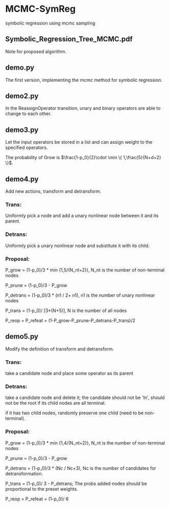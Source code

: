 # MCMC-SymReg
symbolic regression using mcmc sampling

## Symbolic_Regression_Tree_MCMC.pdf
Note for proposed algorithm.

## demo.py
The first version, implementing the mcmc method for symbolic regression.

## demo2.py
In the ReassignOperator transition, unary and binary operators are able to change to each other.

## demo3.py
Let the input operators be stored in a list and can assign weight to the specified operators.

The probability of Grow is $\frac{1-p_0}{2}\cdot \min \{ 1,\frac{5}{N+d+2} \}$.

## demo4.py
Add new actions, transform and detransform.

### Trans: 
Uniformly pick a node and add a unary nonlinear node between it and its parent.
### Detrans: 
Uniformly pick a unary nonlinear node and substitute it with its child.
### Proposal:
P_grow = (1-p_0)/3 * min {1,5/(N_nt+2)}, N_nt is the number of non-terminal nodes

P_prune = (1-p_0)/3 - P_grow

P_detrans = (1-p_0)/3 * (n1 / 2+ n1), n1 is the number of unary nonlinear nodes

P_trans = (1-p_0)/ [3*(N+5)], N is the number of all nodes

P_reop = P_refeat = (1-P_grow-P_prune-P_detrans-P_trans)/2

## demo5.py
Modify the definition of transform and detransform.

### Trans:
take a candidate node and place some operator as its parent
### Detrans:
take a candidate node and delete it; the candidate should not be 'ln', should not be the root if its child nodes are all terminal.

if it has two child nodes, randomly preserve one child (need to be non-terminal).
### Proposal:
P_grow = (1-p_0)/3 * min {1,4/(N_nt+2)}, N_nt is the number of non-terminal nodes

P_prune = (1-p_0)/3 - P_grow

P_detrans = (1-p_0)/3 * (Nc / Nc+3), Nc is the number of candidates for detransformation.

P_trans = (1-p_0)/ 3 - P_detrans; The probs added nodes should be proportional to the preset weights.

P_reop = P_refeat = (1-p_0)/ 6
